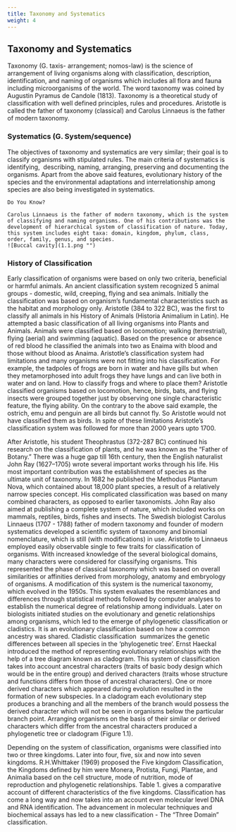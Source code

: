 ```yaml
---
title: Taxonomy and Systematics
weight: 4
---
```

## Taxonomy and Systematics

Taxonomy (G. taxis- arrangement; nomos-law) is the science of arrangement of living organisms along with classification, description, identification, and naming of organisms which includes all flora and fauna including microorganisms of the world. The word taxonomy was coined by Augustin Pyramus de Candole (1813). Taxonomy is a theoretical study of classification with well defined principles, rules and procedures. Aristotle is called the father of taxonomy (classical) and Carolus Linnaeus is the father of modern taxonomy.

### Systematics (G. System/sequence)

The objectives of taxonomy and systematics are very similar; their goal is to classify organisms with stipulated rules. The main criteria of systematics is identifying, ­ describing, naming, arranging, preserving and documenting the organisms. Apart from the above said features, evolutionary history of the species and the environmental adaptations and interrelationship among species are also being investigated in systematics.

```
Do You Know?

Carolus Linnaeus is the father of modern taxonomy, which is the system of classifying and naming organisms. One of his contributions was the development of hierarchical system of classification of nature. Today, this system includes eight taxa: domain, kingdom, phylum, class, order, family, genus, and species.
![Buccal cavity](1.1.png "")
```

### History of Classification

Early classification of organisms were based on only two criteria, beneficial or harmful animals. An ancient classification system recognized 5 animal groups - domestic, wild, creeping, flying and sea animals. Initially the classification was based on organism’s fundamental characteristics such as the habitat and morphology only. Aristotle (384 to 322 BC), was the first to classify all animals in his History of Animals (Historia Animalium in Latin). He attempted a basic classification of all living organisms into Plants and Animals. Animals were classified based on locomotion; walking (terrestrial), flying (aerial) and swimming (aquatic). Based on the presence or absence of red blood he classified the animals into two as Enaima with blood and those without blood as Anaima. Aristotle’s classification system had limitations and many organisms were not fitting into his classification. For example, the tadpoles of frogs are born in water and have gills but when they metamorphosed into adult frogs they have lungs and can live both in water and on land. How to classify frogs and where to place them? Aristotle classified organisms based on locomotion, hence, birds, bats, and flying insects were grouped together just by observing one single characteristic feature, the flying ability. On the contrary to the above said example, the ostrich, emu and penguin are all birds but cannot fly. So Aristotle would not have classified them as birds. In spite of these limitations Aristotle’s classification system was followed for more than 2000 years upto 1700.

After Aristotle, his student Theophrastus (372-287 BC) continued his research on the classification of plants, and he was known as the “Father of Botany.” There was a huge gap till 16th century, then the English naturalist John Ray (1627–1705) wrote several important works through his life. His most important contribution was the establishment of species as the ultimate unit of taxonomy. In 1682 he published the Methodus Plantarum Nova, which contained about 18,000 plant species, a result of a relatively narrow species concept. His complicated classification was based on many combined characters, as opposed to earlier taxonomists. John Ray also aimed at publishing a complete system of nature, which included works on mammals, reptiles, birds, fishes and insects. The Swedish biologist Carolus Linnaeus (1707 - 1788) father of modern taxonomy and founder of modern systematics developed a scientific system of taxonomy and binomial nomenclature, which is still (with modifications) in use. Aristotle to Linnaeus employed easily observable single to few traits for classification of organisms. With increased knowledge of the several biological domains, many characters were considered for classifying organisms. This represented the phase of classical taxonomy which was based on overall similarities or affinities derived from morphology, anatomy and embryology of organisms. A modification of this system is the numerical taxonomy, which evolved in the 1950s. This system evaluates the resemblances and differences through statistical methods followed by computer analyses to establish the numerical degree of relationship among individuals. Later on biologists initiated studies on the evolutionary and genetic relationships among organisms, which led to the emerge of phylogenetic classification or ­cladistics. It is an evolutionary classification based on how a common ancestry was shared. Cladistic classification ­ summarizes the genetic differences between all species in the ‘phylogenetic tree’. Ernst Haeckal introduced the method of representing evolutionary relationships with the help of a tree diagram known as cladogram. This system of classification takes into account ancestral characters (traits of basic body design which would be in the entire group) and derived characters (traits whose structure and functions differs from those of ancestral characters). One or more derived characters which appeared during evolution resulted in the formation of new subspecies. In a cladogram each evolutionary step produces a branching and all the members of the branch would possess the derived character which will not be seen in organisms below the particular branch point. Arranging organisms on the basis of their similar or derived characters which differ from the ancestral characters produced a phylogenetic tree or cladogram (Figure 1.1).


Depending on the system of classification, organisms were classified into two or three kingdoms. Later into four, five, six and now into seven kingdoms. R.H.Whittaker (1969) proposed the Five kingdom Classification, the Kingdoms defined by him were Monera, Protista, Fungi, Plantae, and Animalia based on the cell structure, mode of nutrition, mode of reproduction and phylogenetic relationships. Table 1. gives a comparative account of different characteristics of the five kingdoms. Classification has come a long way and now takes into an account even molecular level DNA and RNA identification. The advancement in molecular techniques and biochemical assays has led to a new classification - The “Three Domain” classification.

